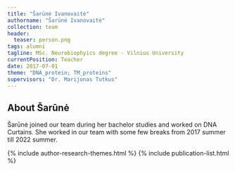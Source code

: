 ```yaml
---
title: "Šarūnė Ivanovaitė"
authorname: "Šarūnė Ivanovaitė"
collection: team
header:
  teaser: person.png
tags: alumni
tagline: MSc. Neurobiophyics degree - Vilnius University
currentPosition: Teacher
date: 2017-07-01
theme: "DNA_protein; TM_proteins"
supervisors: "Dr. Marijonas Tutkus"
---
```


<h2>About Šarūnė</h2>
Šarūnė joined our team during her bachelor studies and worked on DNA Curtains. She worked in our team with some few breaks from 2017 summer till 2022 summer.

{% include author-research-themes.html %}
{% include publication-list.html %}